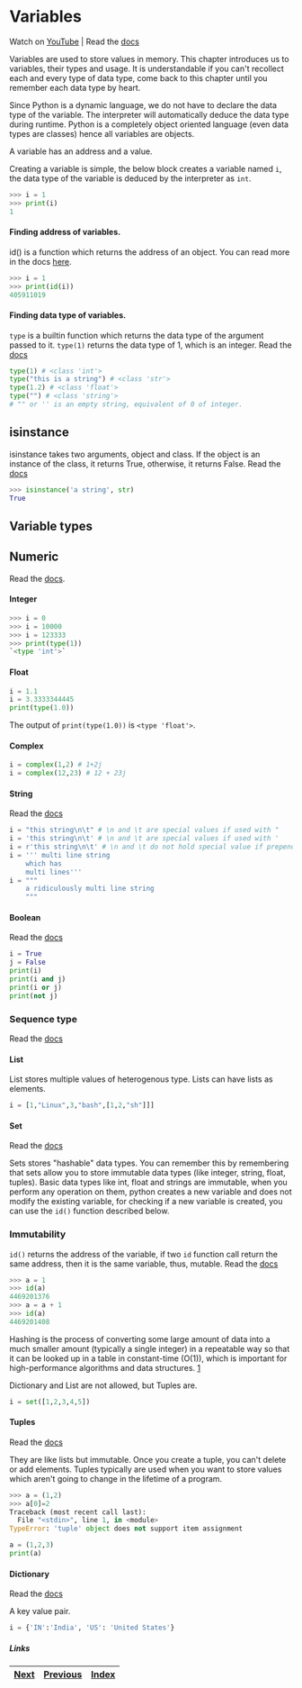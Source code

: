 # Variables

Watch on [YouTube](https://www.youtube.com/watch?v=3_-W0S1VdLo) | Read the [docs](https://docs.python.org/3/reference/expressions.html#atom-identifiers)

Variables are used to store values in memory. This chapter introduces us to variables, their types and usage. It is understandable if you can't recollect each and every type of data type, come back to this chapter until you remember each data type by heart.

Since Python is a dynamic language, we do not have to declare the data type of the variable. The interpreter will automatically deduce the data type during runtime. Python is a completely object oriented language (even data types are classes) hence all variables are objects. 

A variable has an address and a value.

Creating a variable is simple, the below block creates a variable named `i`, the data type of the variable is deduced by the interpreter as `int`.

```python
>>> i = 1
>>> print(i)
1
```

#### Finding address of variables.

id() is a function which returns the address of an object. You can read more in the docs [here](https://docs.python.org/3/library/functions.html?highlight=id#id).

```python
>>> i = 1
>>> print(id(i))
405911019
```

#### Finding data type of variables.
`type` is a builtin function which returns the data type of the argument passed to it. `type(1)` returns the data type of 1, which is an integer. Read the [docs](https://docs.python.org/3/library/functions.html?highlight=id#type)

```python
type(1) # <class 'int'>
type("this is a string") # <class 'str'>
type(1.2) # <class 'float'>
type("") # <class 'string'> 
# "" or '' is an empty string, equivalent of 0 of integer.
```

## isinstance

isinstance takes two arguments, object and class. If the object is an instance of the class, it returns True, otherwise, it returns False. Read the [docs](https://docs.python.org/3/library/functions.html?highlight=isinstance#isinstance)

```python
>>> isinstance('a string', str)
True
```

## Variable types

## Numeric 
Read the [docs](https://docs.python.org/3/library/stdtypes.html#numeric-types-int-float-complex).

#### Integer

```python
>>> i = 0
>>> i = 10000
>>> i = 123333
>>> print(type(1))
`<type 'int'>`
```

#### Float

```python
i = 1.1
i = 3.3333344445
print(type(1.0))
```

The output of `print(type(1.0))` is `<type 'float'>`.

#### Complex

```python
i = complex(1,2) # 1+2j
i = complex(12,23) # 12 + 23j
```

#### String
Read the [docs](https://docs.python.org/3/library/stdtypes.html#text-sequence-type-str)

```python
i = "this string\n\t" # \n and \t are special values if used with "
i = 'this string\n\t' # \n and \t are special values if used with '
i = r'this string\n\t' # \n and \t do not hold special value if prepended with r, r stands for raw'
i = ''' multi line string
	which has
	multi lines'''
i = """
	a ridiculously multi line string
	"""
```

#### Boolean

Read the [docs](https://docs.python.org/3/library/stdtypes.html#boolean-values)

```python
i = True
j = False
print(i)
print(i and j)
print(i or j)
print(not j)
```

### Sequence type

Read the [docs](https://docs.python.org/3/library/stdtypes.html#sequence-types-list-tuple-range)

#### List

List stores multiple values of heterogenous type. Lists can have lists as elements.

```python
i = [1,"Linux",3,"bash",[1,2,"sh"]]]
```

#### Set

Read the [docs](https://docs.python.org/3/library/stdtypes.html#set-types-set-frozenset)

Sets stores "hashable" data types. You can remember this by remembering that sets allow you to store immutable data types (like integer, string, float, tuples). Basic data types like int, float and strings are immutable, when you perform any operation on them, python creates a new variable and does not modify the existing variable, for checking if a new variable is created, you can use the `id()` function described below.

### Immutability
`id()` returns the address of the variable, if two `id` function call return the same address, then it is the same variable, thus, mutable. Read the [docs](https://docs.python.org/3/library/stdtypes.html#immutable-sequence-types)

```python
>>> a = 1
>>> id(a)
4469201376
>>> a = a + 1
>>> id(a)
4469201408
```

 Hashing is the process of converting some large amount of data into a much smaller amount (typically a single integer) in a repeatable way so that it can be looked up in a table in constant-time (O(1)), which is important for high-performance algorithms and data structures. [1](http://stackoverflow.com/questions/2671376/ddg#2671398)

 Dictionary and List are not allowed, but Tuples are.

```python
i = set([1,2,3,4,5])
```

#### Tuples

Read the [docs](https://docs.python.org/3/library/stdtypes.html#tuple)

They are like lists but immutable. Once you create a tuple, you can't delete or add elements. Tuples typically are used when you want to store values which aren't going to change in the lifetime of a program.

```python
>>> a = (1,2)
>>> a[0]=2
Traceback (most recent call last):
  File "<stdin>", line 1, in <module>
TypeError: 'tuple' object does not support item assignment
```

```python
a = (1,2,3)
print(a)
```

#### Dictionary
Read the [docs](https://docs.python.org/3/library/stdtypes.html#dict)

A key value pair.

```python
i = {'IN':'India', 'US': 'United States'}
```

##### Links

|[Next](03-02-operators.md) | [Previous](02-more-about-language.md) |  [Index](SUMMARY.md)
| ----| ----| ----| 
